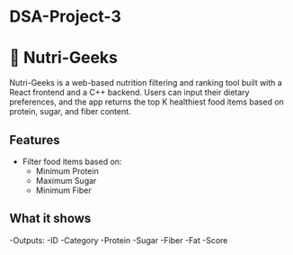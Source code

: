 # DSA-Project-3
# 🥦 Nutri-Geeks

Nutri-Geeks is a web-based nutrition filtering and ranking tool built with a React frontend and a C++ backend. Users can input their dietary preferences, and the app returns the top K healthiest food items based on protein, sugar, and fiber content.

## Features

- Filter food items based on:
  - Minimum Protein
  - Maximum Sugar
  - Minimum Fiber
 
## What it shows

-Outputs:
 -ID
 -Category
 -Protein
 -Sugar
 -Fiber
 -Fat
 -Score
 
